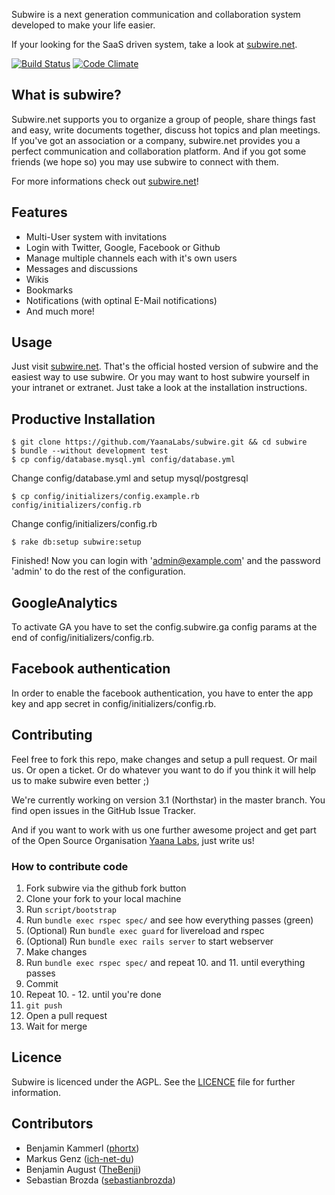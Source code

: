 Subwire is a next generation communication and collaboration system developed to make your life easier.

If your looking for the SaaS driven system, take a look at [subwire.net](http://subwire.net).

[![Build Status](https://secure.travis-ci.org/YaanaLabs/subwire.png?branch=V3-0)](http://travis-ci.org/#!/YaanaLabs/subwire)
[![Code Climate](https://codeclimate.com/badge.png)](https://codeclimate.com/github/YaanaLabs/subwire)



## What is subwire?
Subwire.net supports you to organize a group of people, share things fast and easy, write documents together, discuss hot topics and plan meetings. If you've got an association or a company, subwire.net provides you a perfect communication and collaboration platform. And if you got some friends (we hope so) you may use subwire to connect with them.

For more informations check out [subwire.net](http://subwire.net)!



## Features
* Multi-User system with invitations
* Login with Twitter, Google, Facebook or Github
* Manage multiple channels each with it's own users
* Messages and discussions
* Wikis
* Bookmarks
* Notifications (with optinal E-Mail notifications)
* And much more!



## Usage
Just visit [subwire.net](http://subwire.net). That's the official hosted version of subwire and the easiest way to use subwire. Or you may want to host subwire yourself in your intranet or extranet. Just take a look at the installation instructions.


## Productive Installation
	$ git clone https://github.com/YaanaLabs/subwire.git && cd subwire
	$ bundle --without development test
	$ cp config/database.mysql.yml config/database.yml
Change config/database.yml and setup mysql/postgresql

	$ cp config/initializers/config.example.rb config/initializers/config.rb
Change config/initializers/config.rb

	$ rake db:setup subwire:setup

Finished! Now you can login with 'admin@example.com' and the password 'admin' to do the rest of the configuration.



## GoogleAnalytics
To activate GA you have to set the config.subwire.ga config params at the end of config/initializers/config.rb.


## Facebook authentication
In order to enable the facebook authentication, you have to enter the app key and app secret in config/initializers/config.rb.



## Contributing
Feel free to fork this repo, make changes and setup a pull request. Or mail us. Or open a ticket. Or do whatever you want to do if you think it will help us to make subwire even better ;)

We're currently working on version 3.1 (Northstar) in the master branch. You find open issues in the GitHub Issue Tracker.

And if you want to work with us one further awesome project and get part of the Open Source Organisation [Yaana Labs](http://yaana.de), just write us!


### How to contribute code
1. Fork subwire via the github fork button
2. Clone your fork to your local machine
3. Run <code>script/bootstrap</code>
4. Run <code>bundle exec rspec spec/</code> and see how everything passes (green)
5. (Optional) Run <code>bundle exec guard</code> for livereload and rspec
6. (Optional) Run <code>bundle exec rails server</code> to start webserver
7. Make changes
8. Run <code>bundle exec rspec spec/</code> and repeat 10. and 11. until everything passes
9. Commit
10. Repeat 10. - 12. until you're done
11. <code>git push</code>
12. Open a pull request
13. Wait for merge



## Licence
Subwire is licenced under the AGPL. See the [LICENCE](https://raw.github.com/YaanaLabs/subwire/master/LICENSE) file for further information.


## Contributors
* Benjamin Kammerl ([phortx](https://github.com/phortx))
* Markus Genz ([ich-net-du](https://github.com/ich-net-du))
* Benjamin August ([TheBenji](https://github.com/TheBenji))
* Sebastian Brozda ([sebastianbrozda](https://github.com/sebastianbrozda))
